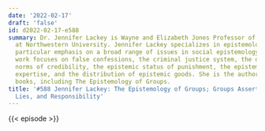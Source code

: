 ```yaml
---
date: '2022-02-17'
draft: 'false'
id: d2022-02-17-e588
summary: Dr. Jennifer Lackey is Wayne and Elizabeth Jones Professor of Philosophy
  at Northwestern University. Jennifer Lackey specializes in epistemology, with a
  particular emphasis on a broad range of issues in social epistemology. Her recent
  work focuses on false confessions, the criminal justice system, the duty to object,
  norms of credibility, the epistemic status of punishment, the epistemology of groups,
  expertise, and the distribution of epistemic goods. She is the author of several
  books, including The Epistemology of Groups.
title: '#588 Jennifer Lackey: The Epistemology of Groups; Groups Assertions, Groups
  Lies, and Responsibility'
---
```

{{< episode >}}
